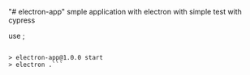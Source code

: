 "# electron-app" 
smple application with electron  with simple test with cypress 

use ;

```electron-app>npm run start

> electron-app@1.0.0 start
> electron .```
